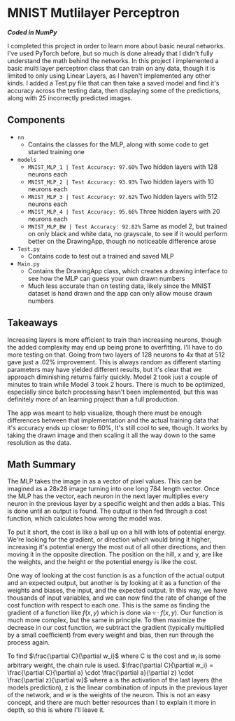 # MNIST Mutlilayer Perceptron 

***Coded in NumPy***

I completed this project in order to learn more about basic neural networks. I've used PyTorch before, but so much is done already that I didn't fully understand the math behind the networks.
In this project I implemented a basic multi layer perceptron class that can train on any data, though it is limited to only using Linear Layers, as I haven't implemented any other kinds.
I added a Test.py file that can then take a saved model and find it's accuracy across the testing data, then displaying some of the predictions, along with 25 incorrectly predicted images.

## Components

- `nn`
  - Contains the classes for the MLP, along with some code to get started training one
- `models`
  - `MNIST_MLP_1 | Test Accuracy: 97.60%` Two hidden layers with 128 neurons each 
  - `MNIST_MLP_2 | Test Accuracy: 93.93%` Two hidden layers with 10 neurons each 
  - `MNIST_MLP_3 | Test Accuracy: 97.62%` Two hidden layers with 512 neurons each 
  - `MNIST_MLP_4 | Test Accuracy: 95.66%` Three hidden layers with 20 neurons each 
  - `MNIST_MLP_BW | Test Accuracy: 92.82%` Same as model 2, but trained on only black and white data, no grayscale, to see if it would perform better on the DrawingApp, though no noticeable difference arose
- `Test.py`
  - Contains code to test out a trained and saved MLP
- `Main.py`
  - Contains the DrawingApp class, which creates a drawing interface to see how the MLP can guess your own drawn numbers
  - Much less accurate than on testing data, likely since the MNIST dataset is hand drawn and the app can only allow mouse drawn numbers
 
## Takeaways

Increasing layers is more efficient to train than increasing neurons, though the added complexity may end up being prone to overfitting. I'll have to do more testing on that. 
Going from two layers of 128 neurons to 4x that at 512 gave just a .02% improvement. This is always random as different starting parameters may have yielded different results, but it's clear
that we approach diminishing returns fairly quickly. Model 2 took just a couple of minutes to train while Model 3 took 2 hours. There is much to be optimized, especially since batch processing hasn't been implemented,
but this was definitely more of an learning project than a full production.

The app was meant to help visualize, though there must be enough differences between that implementation and the actual training data that it's accuracy ends up closer to 60%, It's still cool to see, though.
It works by taking the drawn image and then scaling it all the way down to the same resolution as the data.

## Math Summary

The MLP takes the image in as a vector of pixel values. This can be imagined as a 28x28 image turning into one long 784 length vector. Once the MLP has the vector, each neuron in the next layer multiplies every
neuron in the previous layer by a specific weight and then adds a bias. This is done until an output is found. The output is then fed through a cost function, which calculates how wrong the model was. 

To put it short, the cost is like a ball up on a hill with lots of potential energy. We're looking for the gradient, or direction which would bring it higher, increasing it's potential energy the most out of all other directions,
and then moving it in the opposite direction. The position on the hill, x and y, are like the weights, and the height or the potential energy is like the cost.

One way of looking at the cost function is as a function of the actual output and an expected output, but another is by looking at it as a function of the weights and biases, the input, and the expected output. In this way, we have
thousands of input variables, and we can now find the rate of change of the cost function with respect to each one. This is the same as finding the gradient of a function like $f(x,y)$ which is done via $\triangledown \cdot f(x, y)$.
Our function is much more complex, but the same in principle. To then maximize the decrease in our cost function, we subtract the gradient (typically multiplied by a small coefficient) from every weight and bias, then run through
the process again. 

To find $\frac{\partial C}{\partial w_i}$ where C is the cost and $w_i$ is some arbitrary weight, the chain rule is used. $\frac{\partial C}{\partial w_i} = \frac{\partial C}{\partial a} \cdot \frac{\partial a}{\partial z} \cdot \frac{\partial z}{\partial w}$
where a is the activation of the last layers (the models prediction), z is the linear combination of inputs in the previous layer of the network, and w is the weights of the neuron. This is not an easy concept, and there are much
better resources than I to explain it more in depth, so this is where I'll leave it.
